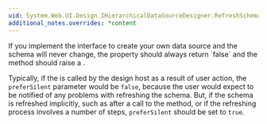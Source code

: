 ```yaml
---
uid: System.Web.UI.Design.IHierarchicalDataSourceDesigner.RefreshSchema(System.Boolean)
additional_notes.overrides: *content
---
```


<p>If you implement the <xref href="System.Web.UI.Design.IHierarchicalDataSourceDesigner"></xref> interface to create your own data source and the schema will never change, the <xref href="System.Web.UI.Design.IHierarchicalDataSourceDesigner.CanRefreshSchema"></xref> property should always return `false` and the <xref href="System.Web.UI.Design.IHierarchicalDataSourceDesigner.RefreshSchema(System.Boolean)"></xref> method should raise a <xref href="System.NotSupportedException"></xref>.  
  
 Typically, if the <xref href="System.Web.UI.Design.IHierarchicalDataSourceDesigner.RefreshSchema(System.Boolean)"></xref> is called by the design host as a result of user action, the <code>preferSilent</code> parameter would be `false`, because the user would expect to be notified of any problems with refreshing the schema. But, if the schema is refreshed implicitly, such as after a call to the <xref href="System.Web.UI.Design.IHierarchicalDataSourceDesigner.Configure"></xref> method, or if the refreshing process involves a number of steps, <code>preferSilent</code> should be set to `true`.</p>



